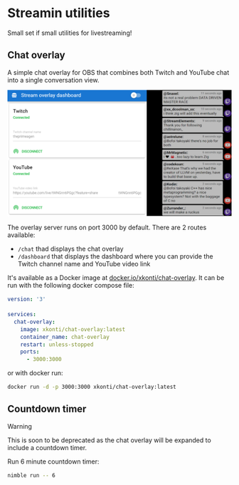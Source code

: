 # Streamin utilities
Small set if small utilities for livestreaming!

## Chat overlay

A simple chat overlay for OBS that combines both Twitch and YouTube chat into a single conversation view.

![Screenshot of the dashboard and chat overlay](./docs/img/dashboard_and_chat.png)

The overlay server runs on port 3000 by default. There are 2 routes available:
- `/chat` thad displays the chat overlay
- `/dashboard` that displays the dashboard where you can provide the Twitch channel name and YouTube video link

It's available as a Docker image at [docker.io/xkonti/chat-overlay](https://hub.docker.com/r/xkonti/chat-overlay). It can be run with the following docker compose file:
```yaml
version: '3'

services:
  chat-overlay:
    image: xkonti/chat-overlay:latest
    container_name: chat-overlay
    restart: unless-stopped
    ports:
      - 3000:3000
```

or with docker run:
```bash
docker run -d -p 3000:3000 xkonti/chat-overlay:latest
```

## Countdown timer

> [!WARNING]
> This is soon to be deprecated as the chat overlay will be expanded to include a countdown timer.

Run 6 minute countdown timer:
```bash
nimble run -- 6
```